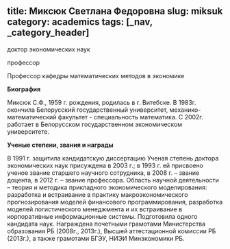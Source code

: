 title: Миксюк Светлана Федоровна
slug: miksuk
category: academics
tags: [_nav, _category_header]
---

доктор экономических наук

профессор

Профессор кафедры математических методов в экономике

__Биография__

Миксюк С.Ф., 1959 г. рождения, родилась в г. Витебске. В 1983г. окончила Белорусский государственный университет, механико-математический факультет - специальность математика. С  2002г. работает в Белорусском государственном экономическом университете.

__Ученые степени, звания и награды__

В 1991 г. защитила кандидатскую диссертацию  Ученая степень доктора экономических наук присуждена в 2003 г.; в 1993 г. ей присвоено ученое звание старшего научного сотрудника, в 2008 г. – звание доцента, в 2012 г. – звание профессора.  Область научной деятельности – теория и методика прикладного экономического моделирования: разработка и встраивание в практику макроэкономического прогнозирования моделей финансового программирования, разработка моделей логистического менеджмента и их встраивание в корпоративные информационные системы. Подготовила одного кандидата наук. Награждена почетными грамотами Министерства образования РБ (2008г., 2013г.), Высшей аттестационной комиссии РБ (2013г.), а также грамотами БГЭУ, НИЭИ Минэкономики РБ.
